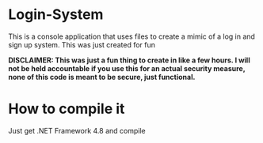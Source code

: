 # Login-System
This is a console application that uses files to create a mimic of a log in and sign up system. This was just created for fun

**DISCLAIMER: This was just a fun thing to create in like a few hours. I will not be held accountable if you use this for an actual security measure, none of this code is meant to be secure, just functional.**

# How to compile it
Just get .NET Framework 4.8 and compile
